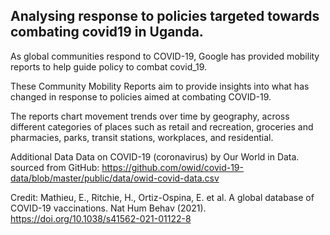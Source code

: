 ## Analysing response to policies targeted towards combating covid19 in Uganda.

As global communities respond to COVID-19, Google has provided mobility reports to help guide policy to combat covid_19. 

These Community Mobility Reports aim to provide insights into what has changed in response to policies aimed at combating COVID-19. 

The reports chart movement trends over time by geography, across different categories of places such as retail and recreation, groceries and pharmacies, parks, transit stations, workplaces, and residential.

Additional Data Data on COVID-19 (coronavirus) by Our World in Data.
sourced from GitHub: https://github.com/owid/covid-19-data/blob/master/public/data/owid-covid-data.csv

Credit:
Mathieu, E., Ritchie, H., Ortiz-Ospina, E. et al. A global database of COVID-19 vaccinations. Nat Hum Behav (2021). https://doi.org/10.1038/s41562-021-01122-8
